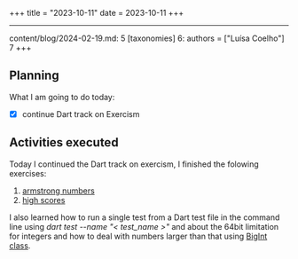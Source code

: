 +++
title = "2023-10-11"
date = 2023-10-11
+++

---

content/blog/2024-02-19.md:
  5  [taxonomies]
  6: authors = ["Luísa Coelho"]
  7  +++

## Planning

What I am going to do today: 

- [x] continue Dart track on Exercism

## Activities executed

Today I continued the Dart track on exercism, I finished the folowing exercises:
1. [armstrong numbers](https://github.com/LuCCoelho/Exercism-Solutions/tree/main/dart/armstrong-numbers)
2. [high scores](https://github.com/LuCCoelho/Exercism-Solutions/tree/main/dart/high-scores)

I also learned how to run a single test from a Dart test file in the command line using *dart test --name "< test_name >"* and about the 64bit limitation for integers and how to deal with numbers larger than that using [BigInt class](https://api.dart.dev/stable/3.1.3/dart-core/BigInt/BigInt.from.html).